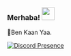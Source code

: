 ### Merhaba! <img src = "https://cdn.discordapp.com/emojis/859387292904980480.gif?v=1" high="20px" width="30px">


🌠Ben Kaan  Yaa.

[![Discord Presence](https://lanyard-profile-readme.vercel.app/api/724698382207287396?theme=light&bg=ffffff&animated=true&hideDiscrim=false&borderRadius=20px)](https://discord.com/users/724698382207287396)
